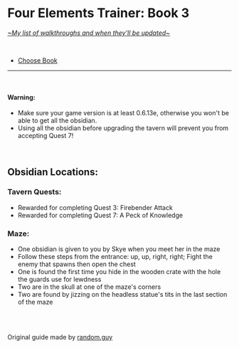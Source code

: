 # Four Elements Trainer: Book 3
[*\~My list of walkthroughs and when they'll be updated\~*](https://www.patreon.com/maimlain)

<br>

- [Choose Book](https://github.com/maim-lain/fourelements/blob/master/README.md)

---

<br>

#### Warning:
- Make sure your game version is at least 0.6.13e, otherwise you won't be able to get all the obsidian.
- Using all the obsidian before upgrading the tavern will prevent you from accepting Quest 7!

<br>

## Obsidian Locations:

### Tavern Quests:
- Rewarded for completing Quest 3: Firebender Attack
- Rewarded for completing Quest 7: A Peck of Knowledge

### Maze:
- One obsidian is given to you by Skye when you meet her in the maze
- Follow these steps from the entrance: up, up, right, right; Fight the enemy that spawns then open the chest
- One is found the first time you hide in the wooden crate with the hole the guards use for lewdness
- Two are in the skull at one of the maze's corners
- Two are found by jizzing on the headless statue's tits in the last section of the maze

<br>
<br>

Original guide made by [random.guy](https://f95zone.com/threads/four-elements-trainer-v0-6-13e-mity.730/page-230#post-871090)

<!--

Fix tavern bug thing by finding last logical thing to upgrade, then have requirement that tavern is upgraded before that can be

-->
